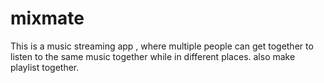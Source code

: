 # mixmate
This is a music streaming app , where multiple people can get together to listen to the same music together while in different places. also make playlist together.
